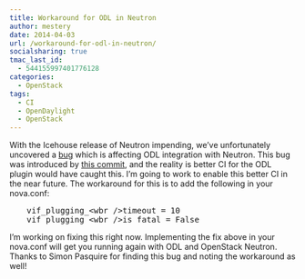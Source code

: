 ```yaml
---
title: Workaround for ODL in Neutron
author: mestery
date: 2014-04-03
url: /workaround-for-odl-in-neutron/
socialsharing: true
tmac_last_id:
  - 544155997401776128
categories:
  - OpenStack
tags:
  - CI
  - OpenDaylight
  - OpenStack
---
```

With the Icehouse release of Neutron impending, we&#8217;ve unfortunately uncovered a <a title="ODL Bug" href="https://bugs.launchpad.net/neutron/+bug/1301449" target="_blank">bug</a> which is affecting ODL integration with Neutron. This bug was introduced by <a title="Notify Nova from Neutron" href="https://review.openstack.org/#/c/75253/" target="_blank">this commit</a>, and the reality is better CI for the ODL plugin would have caught this. I&#8217;m going to work to enable this better CI in the near future. The workaround for this is to add the following in your nova.conf:

<pre style="padding-left: 30px;">vif_plugging_&lt;wbr />timeout = 10
vif_plugging_&lt;wbr />is_fatal = False</pre>

I&#8217;m working on fixing this right now. Implementing the fix above in your nova.conf will get you running again with ODL and OpenStack Neutron. Thanks to Simon Pasquire for finding this bug and noting the workaround as well!
